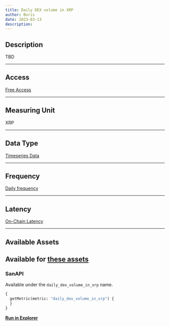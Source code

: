 ```yaml
---
title: Daily DEX volume in XRP
author: Boris
date: 2023-03-13
description:
---
```


## Description

TBD

---

## Access

[Free Access](/metrics/details/access#free-access)

---

## Measuring Unit

XRP

---

## Data Type

[Timeseries Data](/metrics/details/data-type#timeseries-data)

---

## Frequency

[Daily frequency](/metrics/details/frequency/#daily-frequency)

---

## Latency

[On-Chain Latency](/metrics/details/latency#on-chain-latency)

---

## Available Assets

Available for [these assets](https://api.santiment.net/graphiql?variables=&query=%7B%0A%20%20getMetric(metric%3A%20%22daily_dex_volume_in_xrp%22)%20%7B%0A%20%20%20%20metadata%20%7B%0A%20%20%20%20%20%20availableSlugs%0A%20%20%20%20%7D%0A%20%20%7D%0A%7D%0A)
---

### SanAPI

Available under the `daily_dex_volume_in_xrp` name.

```graphql
{
  getMetric(metric: "daily_dex_volume_in_xrp") {
  }
}
```

[**Run in Explorer**]()
